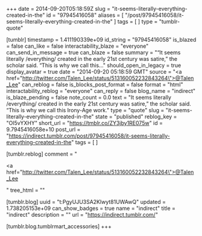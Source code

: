 +++
date = 2014-09-20T05:18:59Z
slug = "it-seems-literally-everything-created-in-the"
id = "97945416058"
aliases = [ "/post/97945416058/it-seems-literally-everything-created-in-the" ]
tags = [ ]
type = "tumblr-quote"

[tumblr]
timestamp = 1.411190339e+09
id_string = "97945416058"
is_blazed = false
can_like = false
interactability_blaze = "everyone"
can_send_in_message = true
can_blaze = false
summary = "“It seems literally /everything/ created in the early 21st century was satire,” the scholar said. “This is why we call this..."
should_open_in_legacy = true
display_avatar = true
date = "2014-09-20 05:18:59 GMT"
source = "<a href=\"http://twitter.com/Talen_Lee/status/513160052232843264\">@Talen_Lee</a>"
can_reblog = false
is_blocks_post_format = false
format = "html"
interactability_reblog = "everyone"
can_reply = false
blog_name = "indirect"
is_blaze_pending = false
note_count = 0.0
text = "It seems literally /everything/ created in the early 21st century was satire,&rdquo; the scholar said. &ldquo;This is why we call this Irony-Age work."
type = "quote"
slug = "it-seems-literally-everything-created-in-the"
state = "published"
reblog_key = "OI5vYXHY"
short_url = "https://tmblr.co/ZY3jby1RE075w"
id = 9.7945416058e+10
post_url = "https://indirect.tumblr.com/post/97945416058/it-seems-literally-everything-created-in-the"
tags = [ ]

[tumblr.reblog]
comment = "<p><a href=\"http://twitter.com/Talen_Lee/status/513160052232843264\">@Talen_Lee</a></p>"
tree_html = ""

[tumblr.blog]
uuid = "t:PgyUJU3SA2Klwyt81UWAwQ"
updated = 1.738205153e+09
can_show_badges = true
name = "indirect"
title = "indirect"
description = ""
url = "https://indirect.tumblr.com/"

[tumblr.blog.tumblrmart_accessories]
+++
